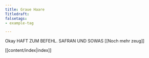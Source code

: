 ```yaml
---
title: Graue Haare 
Titledraft: 
falsetags: 
- example-tag

---
```


Okay HAFT ZUM BEFEHL. SAFRAN UND SOWAS [[Noch mehr zeug]]

[[content/index|index]]

